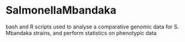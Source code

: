 # SalmonellaMbandaka
bash and R scripts used to analyse a comparative genomic data for S. Mbandaka strains, and perform statistics on phenotypic data
